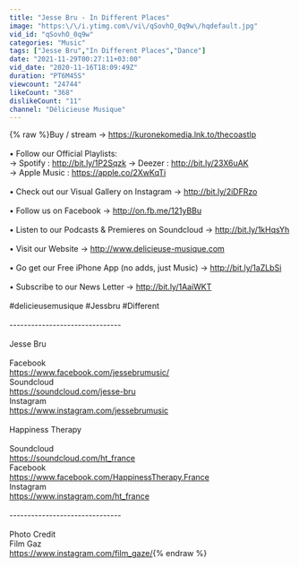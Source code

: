 ```yaml
---
title: "Jesse Bru - In Different Places"
image: "https:\/\/i.ytimg.com\/vi\/qSovhO_0q9w\/hqdefault.jpg"
vid_id: "qSovhO_0q9w"
categories: "Music"
tags: ["Jesse Bru","In Different Places","Dance"]
date: "2021-11-29T00:27:11+03:00"
vid_date: "2020-11-16T18:09:49Z"
duration: "PT6M45S"
viewcount: "24744"
likeCount: "368"
dislikeCount: "11"
channel: "Délicieuse Musique"
---
```

{% raw %}Buy / stream → <a rel="nofollow" target="blank" href="https://kuronekomedia.lnk.to/thecoastlp">https://kuronekomedia.lnk.to/thecoastlp</a><br /><br />• Follow our Official Playlists:<br />→ Spotify : <a rel="nofollow" target="blank" href="http://bit.ly/1P2Sqzk">http://bit.ly/1P2Sqzk</a> → Deezer : <a rel="nofollow" target="blank" href="http://bit.ly/23X6uAK">http://bit.ly/23X6uAK</a><br />→ Apple Music : <a rel="nofollow" target="blank" href="https://apple.co/2XwKqTi">https://apple.co/2XwKqTi</a><br /><br />• Check out our Visual Gallery on Instagram → <a rel="nofollow" target="blank" href="http://bit.ly/2iDFRzo">http://bit.ly/2iDFRzo</a><br /><br />• Follow us on Facebook → <a rel="nofollow" target="blank" href="http://on.fb.me/121yBBu">http://on.fb.me/121yBBu</a><br /><br />• Listen to our Podcasts &amp; Premieres on Soundcloud → <a rel="nofollow" target="blank" href="http://bit.ly/1kHqsYh">http://bit.ly/1kHqsYh</a><br /><br />• Visit our Website → <a rel="nofollow" target="blank" href="http://www.delicieuse-musique.com">http://www.delicieuse-musique.com</a><br /><br />• Go get our Free iPhone App (no adds, just Music) → <a rel="nofollow" target="blank" href="http://bit.ly/1aZLbSi">http://bit.ly/1aZLbSi</a><br /><br />• Subscribe to our News Letter → <a rel="nofollow" target="blank" href="http://bit.ly/1AaiWKT">http://bit.ly/1AaiWKT</a><br /><br />#delicieusemusique #Jessbru #Different<br /><br />-------------------------------<br /><br />Jesse Bru<br /><br />Facebook <br /><a rel="nofollow" target="blank" href="https://www.facebook.com/jessebrumusic/">https://www.facebook.com/jessebrumusic/</a><br />Soundcloud<br /><a rel="nofollow" target="blank" href="https://soundcloud.com/jesse-bru">https://soundcloud.com/jesse-bru</a><br />Instagram<br /><a rel="nofollow" target="blank" href="https://www.instagram.com/jessebrumusic">https://www.instagram.com/jessebrumusic</a><br /><br />Happiness Therapy<br /><br />Soundcloud<br /><a rel="nofollow" target="blank" href="https://soundcloud.com/ht_france">https://soundcloud.com/ht_france</a><br />Facebook<br /><a rel="nofollow" target="blank" href="https://www.facebook.com/HappinessTherapy.France">https://www.facebook.com/HappinessTherapy.France</a><br />Instagram<br /><a rel="nofollow" target="blank" href="https://www.instagram.com/ht_france">https://www.instagram.com/ht_france</a><br /><br />-------------------------------<br /><br />Photo Credit<br />Film Gaz<br /><a rel="nofollow" target="blank" href="https://www.instagram.com/film_gaze/">https://www.instagram.com/film_gaze/</a>{% endraw %}
